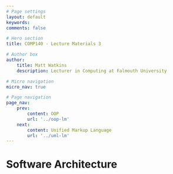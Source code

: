 ```yaml
---
# Page settings
layout: default
keywords:
comments: false

# Hero section
title: COMP140 - Lecture Materials 3

# Author box
author:
    title: Matt Watkins
    description: Lecturer in Computing at Falmouth University

# Micro navigation
micro_nav: true

# Page navigation
page_nav:
    prev:
        content: OOP
        url: '../oop-lm'
    next:
        content: Unified Markup Language
        url: '../uml-lm'
---
```


# Software Architecture
<!--stackedit_data:
eyJoaXN0b3J5IjpbMjE5MTkwODI3XX0=
-->